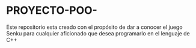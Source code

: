 # PROYECTO-POO-
Este repositorio esta creado con el propósito de dar a conocer el juego Senku para cualquier aficionado que desea programarlo en el lenguaje de C++
